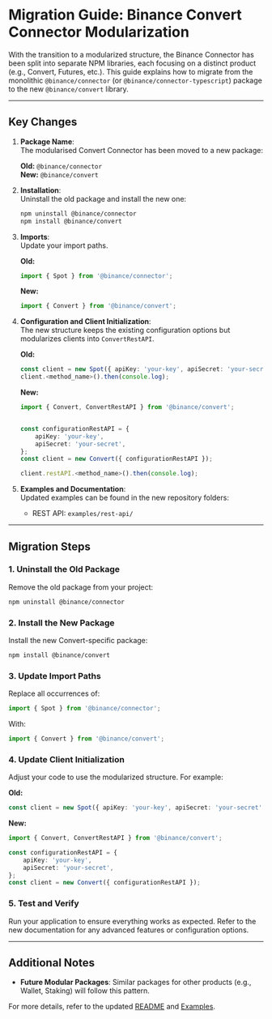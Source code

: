 # Migration Guide: Binance Convert Connector Modularization

With the transition to a modularized structure, the Binance Connector has been split into separate NPM libraries, each focusing on a distinct product (e.g., Convert, Futures, etc.). This guide explains how to migrate from the monolithic `@binance/connector` (or `@binance/connector-typescript`) package to the new `@binance/convert` library.

---

## Key Changes

1. **Package Name**:  
   The modularised Convert Connector has been moved to a new package:

    **Old:** `@binance/connector`  
     **New:** `@binance/convert`

2. **Installation**:  
   Uninstall the old package and install the new one:

    ```bash
    npm uninstall @binance/connector
    npm install @binance/convert
    ```

3. **Imports**:  
   Update your import paths.

    **Old:**

    ```typescript
    import { Spot } from '@binance/connector';
    ```

    **New:**

    ```typescript
    import { Convert } from '@binance/convert';
    ```

4. **Configuration and Client Initialization**:  
   The new structure keeps the existing configuration options but modularizes clients into `ConvertRestAPI`.

    **Old:**

    ```typescript
    const client = new Spot({ apiKey: 'your-key', apiSecret: 'your-secret' });
    client.<method_name>().then(console.log);
    ```

    **New:**

    ```typescript
    import { Convert, ConvertRestAPI } from '@binance/convert';


    const configurationRestAPI = {
        apiKey: 'your-key',
        apiSecret: 'your-secret',
    };
    const client = new Convert({ configurationRestAPI });

    client.restAPI.<method_name>().then(console.log);
    ```

5. **Examples and Documentation**:  
   Updated examples can be found in the new repository folders:
    - REST API: `examples/rest-api/`

---

## Migration Steps

### 1. Uninstall the Old Package

Remove the old package from your project:

```bash
npm uninstall @binance/connector
```

### 2. Install the New Package

Install the new Convert-specific package:

```bash
npm install @binance/convert
```

### 3. Update Import Paths

Replace all occurrences of:

```typescript
import { Spot } from '@binance/connector';
```

With:

```typescript
import { Convert } from '@binance/convert';
```

### 4. Update Client Initialization

Adjust your code to use the modularized structure. For example:

**Old:**

```typescript
const client = new Spot({ apiKey: 'your-key', apiSecret: 'your-secret' });
```

**New:**

```typescript
import { Convert, ConvertRestAPI } from '@binance/convert';

const configurationRestAPI = {
    apiKey: 'your-key',
    apiSecret: 'your-secret',
};
const client = new Convert({ configurationRestAPI });
```

### 5. Test and Verify

Run your application to ensure everything works as expected. Refer to the new documentation for any advanced features or configuration options.

---

## Additional Notes

- **Future Modular Packages**: Similar packages for other products (e.g., Wallet, Staking) will follow this pattern.

For more details, refer to the updated [README](../README.md) and [Examples](../examples/).
